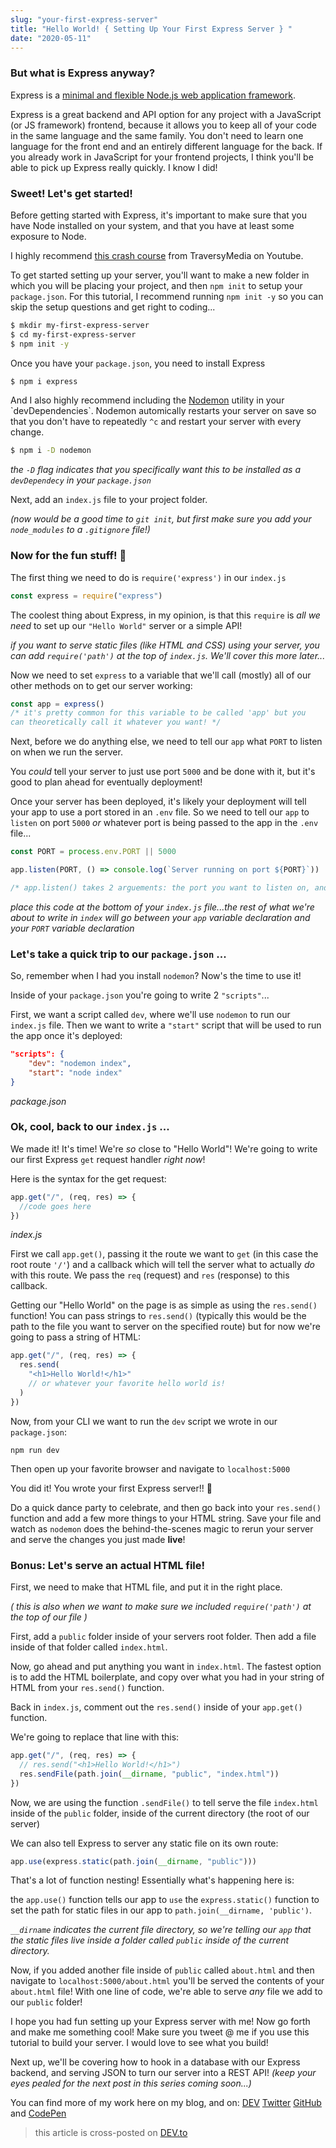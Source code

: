 ```yaml
---
slug: "your-first-express-server"
title: "Hello World! { Setting Up Your First Express Server } "
date: "2020-05-11"
---
```


### But what is Express anyway?

Express is a [minimal and flexible Node.js web application framework](expressjs.com).

Express is a great backend and API option for any project with a JavaScript (or JS framework) frontend, because it allows you to keep all of your code in the same language and the same family. You don't need to learn one language for the front end and an entirely different language for the back. If you already work in JavaScript for your frontend projects, I think you'll be able to pick up Express really quickly. I know I did!

### Sweet! Let's get started!

Before getting started with Express, it's important to make sure that you have Node installed on your system, and that you have at least some exposure to Node.

I highly recommend [this crash course](<[https://youtu.be/fBNz5xF-Kx4](https://youtu.be/fBNz5xF-Kx4)>) from TraversyMedia on Youtube.

To get started setting up your server, you'll want to make a new folder in which you will be placing your project, and then `npm init` to setup your `package.json`. For this tutorial, I recommend running `npm init -y` so you can skip the setup questions and get right to coding...

```bash
$ mkdir my-first-express-server
$ cd my-first-express-server
$ npm init -y
```

Once you have your `package.json`, you need to install Express

```bash
$ npm i express
```

And I also highly recommend including the [Nodemon](<[https://nodemon.io/](https://nodemon.io/)>) utility in your `devDependencies`. Nodemon automically restarts your server on save so that you don't have to repeatedly `^c` and restart your server with every change.

```bash
$ npm i -D nodemon
```

_the `-D` flag indicates that you specifically want this to be installed as a `devDependecy` in your `package.json`_

Next, add an `index.js` file to your project folder.

_(now would be a good time to `git init`, but first make sure you add your `node_modules` to a `.gitignore` file!)_

### **Now for the fun stuff! 🎉**

The first thing we need to do is `require('express')` in our `index.js`

```js
const express = require("express")
```

The coolest thing about Express, in my opinion, is that this `require` is _all we need_ to set up our `"Hello World"` server or a simple API!

_if you want to serve static files (like HTML and CSS) using your server, you can add `require('path')` at the top of `index.js`. We'll cover this more later..._

Now we need to set `express` to a variable that we'll call (mostly) all of our other methods on to get our server working:

```js
const app = express()
/* it's pretty common for this variable to be called 'app' but you
can theoretically call it whatever you want! */
```

Next, before we do anything else, we need to tell our `app` what `PORT` to listen on when we run the server.

You _could_ tell your server to just use port `5000` and be done with it, but it's good to plan ahead for eventually deployment!

Once your server has been deployed, it's likely your deployment will tell your app to use a port stored in an `.env` file. So we need to tell our `app` to `listen` on port `5000` _or_ whatever port is being passed to the app in the `.env` file...

```js
const PORT = process.env.PORT || 5000

app.listen(PORT, () => console.log(`Server running on port ${PORT}`))

/* app.listen() takes 2 arguements: the port you want to listen on, and a callback. Here we're passing a console.log() in the callback that will let us know what PORT server is running on */
```

_place this code at the bottom of your `index.js` file...the rest of what we're about to write in `index` will go between your `app` variable declaration and your `PORT` variable declaration_

### Let's take a quick trip to our `package.json` ...

So, remember when I had you install `nodemon`? Now's the time to use it!

Inside of your `package.json` you're going to write 2 `"scripts"`...

First, we want a script called `dev`, where we'll use `nodemon` to run our `index.js` file. Then we want to write a `"start"` script that will be used to run the app once it's deployed:

```json
"scripts": {
	"dev": "nodemon index",
	"start": "node index"
}
```

_package.json_

### Ok, cool, back to our `index.js` ...

We made it! It's time! We're _so_ close to "Hello World"! We're going to write our first Express `get` request handler _right now_!

Here is the syntax for the get request:

```js
app.get("/", (req, res) => {
  //code goes here
})
```

_index.js_

First we call `app.get()`, passing it the route we want to `get` (in this case the root route `'/'`) and a callback which will tell the server what to actually _do_ with this route. We pass the `req` (request) and `res` (response) to this callback.

Getting our "Hello World" on the page is as simple as using the `res.send()` function! You can pass strings to `res.send()` (typically this would be the path to the file you want to server on the specified route) but for now we're going to pass a string of HTML:

```js
app.get("/", (req, res) => {
  res.send(
    "<h1>Hello World!</h1>"
    // or whatever your favorite hello world is!
  )
})
```

Now, from your CLI we want to run the `dev` script we wrote in our `package.json`:

`npm run dev`

Then open up your favorite browser and navigate to `localhost:5000`

You did it! You wrote your first Express server!! 🎉

Do a quick dance party to celebrate, and then go back into your `res.send()` function and add a few more things to your HTML string. Save your file and watch as `nodemon` does the behind-the-scenes magic to rerun your server and serve the changes you just made **live**!

### Bonus: Let's serve an actual HTML file!

First, we need to make that HTML file, and put it in the right place.

_( this is also when we want to make sure we included `require('path')` at the top of our file )_

First, add a `public` folder inside of your servers root folder. Then add a file inside of that folder called `index.html`.

Now, go ahead and put anything you want in `index.html`. The fastest option is to add the HTML boilerplate, and copy over what you had in your string of HTML from your `res.send()` function.

Back in `index.js`, comment out the `res.send()` inside of your `app.get()` function.

We're going to replace that line with this:

```js
app.get("/", (req, res) => {
  // res.send("<h1>Hello World!</h1>")
  res.sendFile(path.join(__dirname, "public", "index.html"))
})
```

Now, we are using the function `.sendFile()` to tell serve the file `index.html` inside of the `public` folder, inside of the current directory (the root of our server)

We can also tell Express to server any static file on its own route:

```js
app.use(express.static(path.join(__dirname, "public")))
```

That's a lot of function nesting! Essentially what's happening here is:

the `app.use()` function tells our app to `use` the `express.static()` function to set the path for static files in our app to `path.join(__dirname, 'public')`.

_`__dirname` indicates the current file directory, so we're telling our `app` that the static files live inside a folder called `public` inside of the current directory._

Now, if you added another file inside of `public` called `about.html` and then navigate to `localhost:5000/about.html` you'll be served the contents of your `about.html` file! With one line of code, we're able to serve _any_ file we add to our `public` folder!

I hope you had fun setting up your Express server with me! Now go forth and make me something cool! Make sure you tweet @ me if you use this tutorial to build your server. I would love to see what you build!

Next up, we'll be covering how to hook in a database with our Express backend, and serving JSON to turn our server into a REST API!
_(keep your eyes pealed for the next post in this series coming soon...)_

You can find more of my work here on my blog, and on:
[DEV](www.dev.to/thecodepixi)
[Twitter](www.twitter.com/thecodepixi)
[GitHub](www.github.com/thecodepixi)
and
[CodePen](www.codepen.com/thecodepixi)

> this article is cross-posted on [DEV.to](https://dev.to/thecodepixi/hello-world-setting-up-your-first-express-server-2f98)
